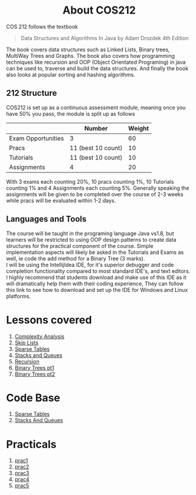 <div align="center"><h1> About COS212 </h1></div>

COS 212 follows the textbook 
> Data Structures and Algorithms In Java 
>by Adam Drozdek 4th Edition

The book covers data structures such as Linked Lists, Binary trees, MultiWay Trees and Graphs. The book also covers 
how programming techniques like recursion and OOP (Object Orientated Programing) in java can be used to, traverse 
and build the data structures. And finally the book also looks at popular sorting and hashing algorithms.    

## 212 Structure 
COS212 is set up as a continuous assessment module, meaning once you have 50% you pass, the module is split up as follows


|  | Number | Weight |
| --- | --- | --- |
| Exam Opportunities | 3 | 60 |
| Pracs | 11 (best 10 count) | 10 |
| Tutorials | 11 (best 10 count) | 10 |
| Assignments | 4 | 20 |

With 3 exams each counting 20%, 10 pracs counting 1%, 10 Tutorials counting 1% and 4 Assignments each counting 5%. 
Generally speaking the assignments will be given to be completed over the course of 2-3 weeks while pracs will 
be evaluated within 1-2 days. 

## Languages and Tools

The course will be taught in the programing language Java vs1.8, but learners will be restricted to using OOP design patterns 
to create data structures for the practical component of the course. Simple implementation aspects will likely be asked in the 
Tutorials and Exams as well, ie code the add method for a Binary Tree (3 marks). </br>
I will be using the IntellijIdea IDE, for it's superior debugger and code completion functionality compared to most standard IDE's, 
and text editors.  </br>
I highly recommend that students download and make use of this IDE as it will dramatically help them with their coding experience, 
They can follow this link to see how to download and set up the IDE for Windows and Linux platforms. 

# Lessons covered

1. [Complexity Analysis](https://gitlab.com/Paul_Wood_96/tutoring/-/blob/master/COS212/notes/BigONotation/README.md)
2. [Skip Lists](https://gitlab.com/Paul_Wood_96/tutoring/-/blob/master/COS212/notes/SkipLists/README.md)
3. [Sparse Tables]()
4. [Stacks and Queues]() 
5. [Recursion]()
6. [Binary Trees pt1]()
7. [Binary Trees pt2]()


# Code Base 

1. [Sparse Tables]()
2. [Stacks And Queues]()

# Practicals 

1. [prac1](https://gitlab.com/Paul_Wood_96/tutoring/-/tree/master/COS212/practicals/prac1)
1. [prac2]()
1. [prac3]()
1. [prac4]()
1. [prac5]()
